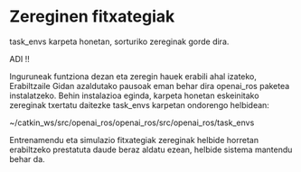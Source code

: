 # Zereginen fitxategiak
task_envs karpeta honetan, sorturiko zereginak gorde dira.

ADI !!

Inguruneak funtziona dezan eta zeregin hauek erabili ahal izateko, Erabiltzaile Gidan azaldutako pausoak eman behar dira openai_ros paketea
instalatzeko. Behin instalazioa eginda, karpeta honetan eskeinitako zereginak txertatu daitezke task_envs karpetan ondorengo helbidean:

~/catkin_ws/src/openai_ros/openai_ros/src/openai_ros/task_envs

Entrenamendu eta simulazio fitxategiak zereginak helbide horretan erabiltzeko prestatuta daude beraz aldatu ezean, helbide sistema mantendu behar 
da.


